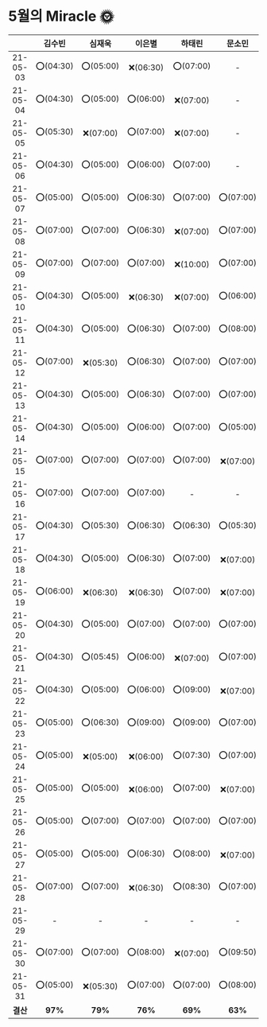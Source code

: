 # 5월의 Miracle 🌞

|          |  김수빈  |  심재욱  |  이은별  |  하태린  |  문소민  |  조혜윤  |  박미지  |
| :------: | :------: | :------: | :------: | :------: | :------: | :------: | :------: |
| 21-05-03 | ⭕(04:30) | ⭕(05:00) | ❌(06:30) | ⭕(07:00) |    -     |    -     |    -     |
| 21-05-04 | ⭕(04:30) | ⭕(05:00) | ⭕(06:00) | ❌(07:00) |    -     |    -     |    -     |
| 21-05-05 | ⭕(05:30) | ❌(07:00) | ⭕(07:00) | ❌(07:00) |    -     |    -     |    -     |
| 21-05-06 | ⭕(04:30) | ⭕(05:00) | ⭕(06:00) | ⭕(07:00) |    -     |    -     |    -     |
| 21-05-07 | ⭕(05:00) | ⭕(05:00) | ⭕(06:30) | ⭕(07:00) | ⭕(07:00) |    -     |    -     |
| 21-05-08 | ⭕(07:00) | ⭕(07:00) | ⭕(06:30) | ❌(07:00) | ⭕(07:00) |    -     |    -     |
| 21-05-09 | ⭕(07:00) | ⭕(07:00) | ⭕(07:00) | ❌(10:00) | ⭕(07:00) |    -     |    -     |
| 21-05-10 | ⭕(04:30) | ⭕(05:00) | ❌(06:30) | ❌(07:00) | ⭕(06:00) | ❌(06:00) | ⭕(07:00) |
| 21-05-11 | ⭕(04:30) | ⭕(05:00) | ⭕(06:30) | ⭕(07:00) | ⭕(08:00) | ⭕(06:00) | ⭕(07:00) |
| 21-05-12 | ⭕(07:00) | ❌(05:30) | ⭕(06:30) | ⭕(07:00) | ⭕(07:00) | ⭕(07:00) | ⭕(07:00) |
| 21-05-13 | ⭕(04:30) | ⭕(05:00) | ⭕(06:30) | ⭕(07:00) | ⭕(07:00) | ⭕(06:00) | ⭕(07:00) |
| 21-05-14 | ⭕(04:30) | ⭕(05:00) | ⭕(06:00) | ⭕(07:00) | ⭕(05:00) | ⭕(05:00) | ⭕(07:00) |
| 21-05-15 | ⭕(07:00) | ⭕(07:00) | ⭕(07:00) | ⭕(07:00) | ❌(07:00) | ⭕(07:00) | ⭕(07:00) |
| 21-05-16 | ⭕(07:00) | ⭕(07:00) | ⭕(07:00) |    -     |    -     | ⭕(08:00) |          |
| 21-05-17 | ⭕(04:30) | ⭕(05:30) | ⭕(06:30) | ⭕(06:30) | ⭕(05:30) | ⭕(06:30) | ⭕(07:30) |
| 21-05-18 | ⭕(04:30) | ⭕(05:00) | ⭕(06:30) | ⭕(07:00) | ❌(07:00) | ⭕(07:00) | ⭕(07:30) |
| 21-05-19 | ⭕(06:00) | ❌(06:30) | ❌(06:30) | ⭕(07:00) | ❌(07:00) | ❌(08:00) | ⭕(08:00) |
| 21-05-20 | ⭕(04:30) | ⭕(05:00) | ⭕(07:00) | ⭕(07:00) | ⭕(07:00) | ❌(07:00) | ⭕(07:30) |
| 21-05-21 | ⭕(04:30) | ⭕(05:45) | ⭕(06:00) | ❌(07:00) | ⭕(07:00) | ⭕(06:00) | ⭕(07:30) |
| 21-05-22 | ⭕(04:30) | ⭕(05:00) | ⭕(06:00) | ⭕(09:00) | ❌(07:00) | ❌(07:00) | ❌(07:00) |
| 21-05-23 | ⭕(05:00) | ⭕(06:30) | ⭕(09:00) | ⭕(09:00) | ⭕(07:00) | ⭕(09:00) | ⭕(09:00) |
| 21-05-24 | ⭕(05:00) | ❌(05:00) | ❌(06:00) | ⭕(07:30) | ⭕(07:00) | ❌(07:00) | ⭕(07:30) |
| 21-05-25 | ⭕(05:00) | ⭕(05:00) | ❌(06:00) | ⭕(07:00) | ❌(07:00) | ❌(07:00) | ⭕(07:30) |
| 21-05-26 | ⭕(05:00) | ⭕(07:00) | ⭕(07:00) | ⭕(07:00) | ⭕(07:00) | ⭕(07:00) | ⭕(07:30) |
| 21-05-27 | ⭕(05:00) | ⭕(05:00) | ⭕(06:30) | ⭕(08:00) | ❌(07:00) | ⭕(05:00) | ⭕(07:30) |
| 21-05-28 | ⭕(07:00) | ⭕(07:00) | ❌(06:30) | ⭕(08:30) | ⭕(07:00) | ⭕(08:00) | ⭕(07:30) |
| 21-05-29 |    -     |    -     |    -     |    -     |    -     |    -     |    -     |
| 21-05-30 | ⭕(07:00) | ⭕(07:00) | ⭕(08:00) | ❌(07:00) | ⭕(09:50) | ⭕(09:50) | ❌(07:00) |
| 21-05-31 | ⭕(05:00) | ❌(05:30) | ⭕(07:00) | ⭕(07:00) | ⭕(08:00) | ❌(08:00) | ⭕(07:30) |
| **결산** | **97%**  | **79%**  | **76%**  | **69%**  | **63%**  | **64%**  | **82%**  |

